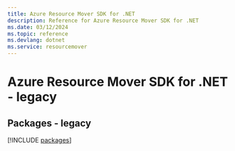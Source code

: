 ```yaml
---
title: Azure Resource Mover SDK for .NET
description: Reference for Azure Resource Mover SDK for .NET
ms.date: 03/12/2024
ms.topic: reference
ms.devlang: dotnet
ms.service: resourcemover
---
```

# Azure Resource Mover SDK for .NET - legacy
## Packages - legacy
[!INCLUDE [packages](resource-mover-index.md)]